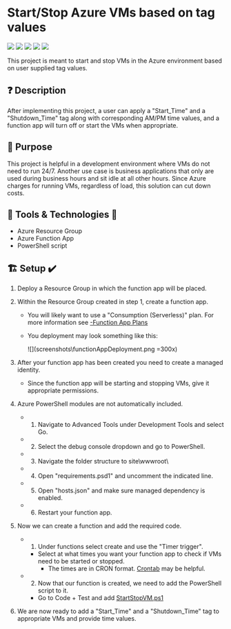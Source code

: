 # Start/Stop Azure VMs based on tag values
 
![](https://img.shields.io/badge/Category-Compute-lightgrey)
![](https://img.shields.io/badge/Code-PowerShell-blue)
![](https://img.shields.io/badge/Cloud-Azure-blue)
![](https://img.shields.io/badge/Tools-Function_Apps-yellow)
![](https://img.shields.io/badge/Version-1.0.0-orange)
 
This project is meant to start and stop VMs in the Azure environment based on user supplied tag values.
 
## ❓ Description
 
After implementing this project, a user can apply a "Start_Time" and a "Shutdown_Time" tag along with corresponding AM/PM time values, and a function app will turn off or start the VMs when appropriate.
 
## 🎯 Purpose
 
This project is helpful in a development environment where VMs do not need to run 24/7. Another use case is business applications that only are used during business hours and sit idle at all other hours. Since Azure charges for running VMs, regardless of load, this solution can cut down costs.
 
## 🔨 Tools & Technologies 🧰
 
- Azure Resource Group
- Azure Function App
- PowerShell script
 
## 🏗️ Setup ✔️
 
1. Deploy a Resource Group in which the function app will be placed.
2. Within the Resource Group created in step 1, create a function app.
    - You will likely want to use a "Consumption (Serverless)" plan. For more information see [-Function App Plans]("https://docs.microsoft.com/en-us/azure/azure-functions/functions-scale?WT.mc_id=Portal-WebsitesExtension")
    - You deployment may look something like this: 
        
        ![](screenshots\functionAppDeployment.png =300x)
 
3. After your function app has been created you need to create a managed identity. 
    - Since the function app will be starting and stopping VMs, give it appropriate permissions.
4. Azure PowerShell modules are not automatically included. 
    - 1. Navigate to Advanced Tools under Development Tools and select Go.
    - 2. Select the debug console dropdown and go to PowerShell.
    - 3. Navigate the folder structure to site\wwwroot\
    - 4. Open "requirements.psd1" and uncomment the indicated line.
    - 5. Open "hosts.json" and make sure managed dependency is enabled.
    - 6. Restart your function app.
 
5. Now we can create a function and add the required code.
    - 1. Under functions select create and use the "Timer trigger".
        - Select at what times you want your function app to check if VMs need to be started or stopped.
            - The times are in CRON format. [Crontab](https://crontab.guru/) may be helpful.
    - 2. Now that our function is created, we need to add the PowerShell script to it.
        - Go to Code + Test and add [StartStopVM.ps1](StartStopVM.ps1)
6. We are now ready to add a "Start_Time" and a "Shutdown_Time" tag to appropriate VMs and provide time values.
